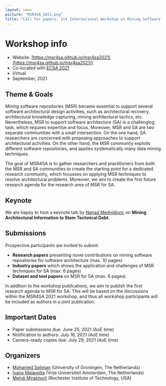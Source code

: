 ```yaml
---
layout: news
picture: "MSR4SA_2021.png"
title: "Call for papers: 1st International Workshop on Mining Software Repositories for Software Architecture (MSR4SA’21)"
---
```


# Workshop info  

- Website: [https://msr4sa.github.io/msr4sa2021](https://msr4sa.github.io/msr4sa2021/)
- Co-located with [ECSA 2021](https://conf.researchr.org/home/ecsa-2021) 
- Virtual
- September, 2021

## Theme & Goals
Mining software repositories (MSR) became essential to support several software architectural design activities, such as architectural recovery, architectural knowledge capturing, mining architectural tactics, etc. Nevertheless, MSR to support software architecture (SA) is a challenging task, which requires expertise and focus. Moreover, MSR and SA are two separate communities with a small intersection. On the one hand, SA researchers are concerned with proposing approaches to support architectural activities. On the other hand, the MSR community exploits different software repositories, and applies systematically many data mining techniques.

The goal of MSR4SA is to gather researchers and practitioners from both the MSR and SA communities to create the starting point for a dedicated research community, which focusses on applying MSR techniques to resolve architectural problems. Moreover, we aim to create the first future research agenda for the research area of MSR for SA.

## Keynote

We are happy to host a keynote talk by [Nenad Medvidovic](https://viterbi.usc.edu/directory/faculty/Medvidovic/Nenad) on **Mining Architectural Information to Stem Technical Debt**.

## Submissions 

Prospective participants are invited to submit:
- **Research papers** presenting novel contributions on mining software repositories for software architecture (max. 10 pages)
- **Industry papers** which shows the application and challenges of MSR techniques for SA (max. 6 pages)
- **Dataset and tool papers** on MSR for SA (max. 6 pages)

In addition to the workshop publications, we aim to publish the first research agenda to MSR for SA. This will be based on the discussions within the MSR4SA 2021 workshop, and thus all workshop participants will be included as authors in a joint publication.

## Important Dates 
- Paper submissions due: June 25, 2021 (AoE time)
- Notification to authors: July 16, 2021 (AoE time)
- Camera-ready copies due: July 29, 2021 (AoE time)

## Organizers
- [Mohamed Soliman](https://www.rug.nl/staff/m.a.m.soliman/?lang=en) (University of Groningen, The Netherlands)
- [Ivano Malavolta](http://www.ivanomalavolta.com) (Vrije Universiteit Amsterdam, The Netherlands)
- [Mehdi Mirakhorli](http://www.se.rit.edu/~mehdi) (Rochester Institute of Technology, USA)
